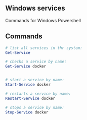 ## Windows services

Commands for Windows Powershell

## Commands

```powershell
# list all services in thr system:
Get-Service 

# checks a service by name:
Get-Service docker


# start a service by name:
Start-Service docker

# restarts a service by name:
Restart-Service docker

# stops a service by name:
Stop-Service docker
```